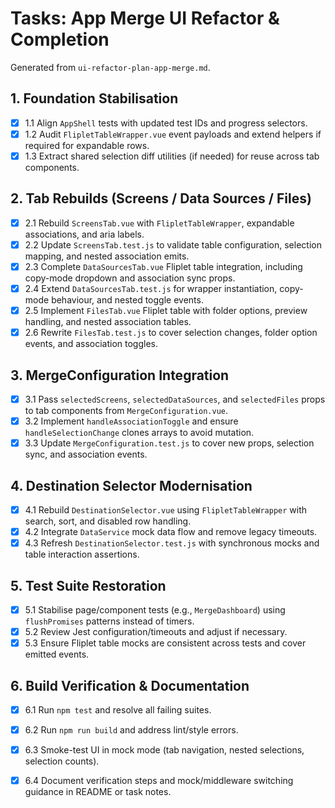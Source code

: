 # Tasks: App Merge UI Refactor & Completion

Generated from `ui-refactor-plan-app-merge.md`.

## 1. Foundation Stabilisation

- [x] 1.1 Align `AppShell` tests with updated test IDs and progress selectors.
- [x] 1.2 Audit `FlipletTableWrapper.vue` event payloads and extend helpers if required for expandable rows.
- [x] 1.3 Extract shared selection diff utilities (if needed) for reuse across tab components.

## 2. Tab Rebuilds (Screens / Data Sources / Files)

- [x] 2.1 Rebuild `ScreensTab.vue` with `FlipletTableWrapper`, expandable associations, and aria labels.
- [x] 2.2 Update `ScreensTab.test.js` to validate table configuration, selection mapping, and nested association emits.
- [x] 2.3 Complete `DataSourcesTab.vue` Fliplet table integration, including copy-mode dropdown and association sync props.
- [x] 2.4 Extend `DataSourcesTab.test.js` for wrapper instantiation, copy-mode behaviour, and nested toggle events.
- [x] 2.5 Implement `FilesTab.vue` Fliplet table with folder options, preview handling, and nested association tables.
- [x] 2.6 Rewrite `FilesTab.test.js` to cover selection changes, folder option events, and association toggles.

## 3. MergeConfiguration Integration

- [x] 3.1 Pass `selectedScreens`, `selectedDataSources`, and `selectedFiles` props to tab components from `MergeConfiguration.vue`.
- [x] 3.2 Implement `handleAssociationToggle` and ensure `handleSelectionChange` clones arrays to avoid mutation.
- [x] 3.3 Update `MergeConfiguration.test.js` to cover new props, selection sync, and association events.

## 4. Destination Selector Modernisation

- [x] 4.1 Rebuild `DestinationSelector.vue` using `FlipletTableWrapper` with search, sort, and disabled row handling.
- [x] 4.2 Integrate `DataService` mock data flow and remove legacy timeouts.
- [x] 4.3 Refresh `DestinationSelector.test.js` with synchronous mocks and table interaction assertions.

## 5. Test Suite Restoration

- [x] 5.1 Stabilise page/component tests (e.g., `MergeDashboard`) using `flushPromises` patterns instead of timers.
- [x] 5.2 Review Jest configuration/timeouts and adjust if necessary.
- [x] 5.3 Ensure Fliplet table mocks are consistent across tests and cover emitted events.

## 6. Build Verification & Documentation

- [x] 6.1 Run `npm test` and resolve all failing suites.
- [x] 6.2 Run `npm run build` and address lint/style errors.
- [x] 6.3 Smoke-test UI in mock mode (tab navigation, nested selections, selection counts).
- [x] 6.4 Document verification steps and mock/middleware switching guidance in README or task notes.

